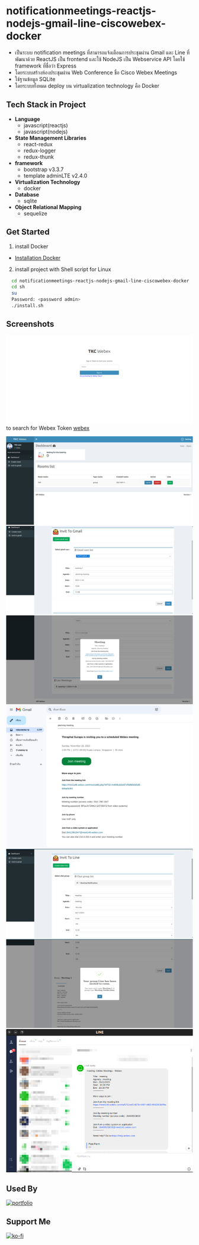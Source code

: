# notificationmeetings-reactjs-nodejs-gmail-line-ciscowebex-docker

- เป็นระบบ notification meetings ที่สามารถแจ้งเตือนการประชุมผ่าน Gmail และ Line  ที่พัฒนาด้วย ReactJS เป็น frontend และใช้ NodeJS เป็น Webservice API โดยใช้ framework ที่ชื่อว่า Express 
- โดยระบบสร้างห้องประชุมผ่าน Web Conference ชื่อ Cisco Webex Meetings
- ใช้ฐานข้อมูล SQLite 
- โดยระบบทั้งหมด deploy บน virtualization technology คือ Docker

## Tech Stack in Project 

- **Language**
    - javascript(reactjs)
    - javascript(nodejs)
- **State Management Libraries**
    - react-redux
    - redux-logger
    - redux-thunk
- **framework**
    - bootstrap v3.3.7 
    - template adminLTE v2.4.0
- **Virtualization Technology**
    - docker
- **Database**
    - sqlite
- **Object Relational Mapping**
    - sequelize

## Get Started
1. install Docker
- [Installation Docker](https://docs.docker.com/engine/install/)

2. install project with Shell script for Linux

```bash
  cd notificationmeetings-reactjs-nodejs-gmail-line-ciscowebex-docker
  cd sh
  su
  Password: <password admin>
  ./install.sh 
```

## Screenshots
![App Screenshot](./screenshots/login.png)
to search for Webex Token [webex](https://developer.webex.com/docs/getting-started)

![App Screenshot](./screenshots/main.png)
![App Screenshot](./screenshots/invit_to_gmail.png)
![App Screenshot](./screenshots/detail_invit_to_gmail.png)
![App Screenshot](./screenshots/gmail.png)
![App Screenshot](./screenshots/invit_to_line.png)
![App Screenshot](./screenshots/detail_invit_to_line2.png)
![App Screenshot](./screenshots/line.png)

## Used By
[![portfolio](https://img.shields.io/badge/my_portfolio-000?style=for-the-badge&logo=ko-fi&logoColor=white)](https://github.com/TopThiraphat)

## Support Me
[![ko-fi](https://ko-fi.com/img/githubbutton_sm.svg)](https://ko-fi.com/R5R0RDJVK)














